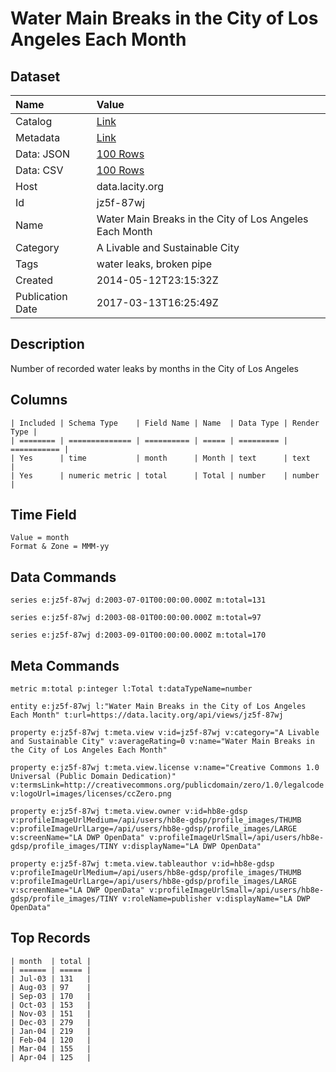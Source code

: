 # Water Main Breaks in the City of Los Angeles Each Month

## Dataset

| Name | Value |
| :--- | :---- |
| Catalog | [Link](https://catalog.data.gov/dataset/water-leaks-in-the-city-of-los-angeles-cb80c) |
| Metadata | [Link](https://data.lacity.org/api/views/jz5f-87wj) |
| Data: JSON | [100 Rows](https://data.lacity.org/api/views/jz5f-87wj/rows.json?max_rows=100) |
| Data: CSV | [100 Rows](https://data.lacity.org/api/views/jz5f-87wj/rows.csv?max_rows=100) |
| Host | data.lacity.org |
| Id | jz5f-87wj |
| Name | Water Main Breaks in the City of Los Angeles Each Month |
| Category | A Livable and Sustainable City |
| Tags | water leaks, broken pipe |
| Created | 2014-05-12T23:15:32Z |
| Publication Date | 2017-03-13T16:25:49Z |

## Description

Number of recorded water leaks by months in the City of Los Angeles

## Columns

```ls
| Included | Schema Type    | Field Name | Name  | Data Type | Render Type |
| ======== | ============== | ========== | ===== | ========= | =========== |
| Yes      | time           | month      | Month | text      | text        |
| Yes      | numeric metric | total      | Total | number    | number      |
```

## Time Field

```ls
Value = month
Format & Zone = MMM-yy
```

## Data Commands

```ls
series e:jz5f-87wj d:2003-07-01T00:00:00.000Z m:total=131

series e:jz5f-87wj d:2003-08-01T00:00:00.000Z m:total=97

series e:jz5f-87wj d:2003-09-01T00:00:00.000Z m:total=170
```

## Meta Commands

```ls
metric m:total p:integer l:Total t:dataTypeName=number

entity e:jz5f-87wj l:"Water Main Breaks in the City of Los Angeles Each Month" t:url=https://data.lacity.org/api/views/jz5f-87wj

property e:jz5f-87wj t:meta.view v:id=jz5f-87wj v:category="A Livable and Sustainable City" v:averageRating=0 v:name="Water Main Breaks in the City of Los Angeles Each Month"

property e:jz5f-87wj t:meta.view.license v:name="Creative Commons 1.0 Universal (Public Domain Dedication)" v:termsLink=http://creativecommons.org/publicdomain/zero/1.0/legalcode v:logoUrl=images/licenses/ccZero.png

property e:jz5f-87wj t:meta.view.owner v:id=hb8e-gdsp v:profileImageUrlMedium=/api/users/hb8e-gdsp/profile_images/THUMB v:profileImageUrlLarge=/api/users/hb8e-gdsp/profile_images/LARGE v:screenName="LA DWP OpenData" v:profileImageUrlSmall=/api/users/hb8e-gdsp/profile_images/TINY v:displayName="LA DWP OpenData"

property e:jz5f-87wj t:meta.view.tableauthor v:id=hb8e-gdsp v:profileImageUrlMedium=/api/users/hb8e-gdsp/profile_images/THUMB v:profileImageUrlLarge=/api/users/hb8e-gdsp/profile_images/LARGE v:screenName="LA DWP OpenData" v:profileImageUrlSmall=/api/users/hb8e-gdsp/profile_images/TINY v:roleName=publisher v:displayName="LA DWP OpenData"
```

## Top Records

```ls
| month  | total | 
| ====== | ===== | 
| Jul-03 | 131   | 
| Aug-03 | 97    | 
| Sep-03 | 170   | 
| Oct-03 | 153   | 
| Nov-03 | 151   | 
| Dec-03 | 279   | 
| Jan-04 | 219   | 
| Feb-04 | 120   | 
| Mar-04 | 155   | 
| Apr-04 | 125   | 
```